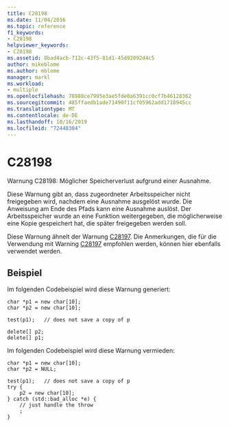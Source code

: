 ```yaml
---
title: C28198
ms.date: 11/04/2016
ms.topic: reference
f1_keywords:
- C28198
helpviewer_keywords:
- C28198
ms.assetid: 8bad4acb-712c-43f5-81d1-45d92092d4c5
author: mikeblome
ms.author: mblome
manager: markl
ms.workload:
- multiple
ms.openlocfilehash: 78988ce7995e3ae5fde0a6391cc0cf7b46128362
ms.sourcegitcommit: 485ffaedb1ade71490f11cf05962add1718945cc
ms.translationtype: MT
ms.contentlocale: de-DE
ms.lasthandoff: 10/16/2019
ms.locfileid: "72448304"
---
```

# <a name="c28198"></a>C28198
Warnung C28198: Möglicher Speicherverlust aufgrund einer Ausnahme.

 Diese Warnung gibt an, dass zugeordneter Arbeitsspeicher nicht freigegeben wird, nachdem eine Ausnahme ausgelöst wurde. Die Anweisung am Ende des Pfads kann eine Ausnahme auslöst. Der Arbeitsspeicher wurde an eine Funktion weitergegeben, die möglicherweise eine Kopie gespeichert hat, die später freigegeben werden soll.

 Diese Warnung ähnelt der Warnung [C28197](../code-quality/c28197.md). Die Anmerkungen, die für die Verwendung mit Warning [C28197](../code-quality/c28197.md) empfohlen werden, können hier ebenfalls verwendet werden.

## <a name="example"></a>Beispiel
 Im folgenden Codebeispiel wird diese Warnung generiert:

```
char *p1 = new char[10];
char *p2 = new char[10];

test(p1);   // does not save a copy of p

delete[] p2;
delete[] p1;
```

 Im folgenden Codebeispiel wird diese Warnung vermieden:

```
char *p1 = new char[10];
char *p2 = NULL;

test(p1);   // does not save a copy of p
try {
    p2 = new char[10];
} catch (std::bad_alloc *e) {
    // just handle the throw
    ;
}
```
